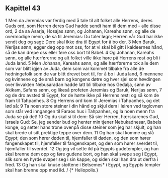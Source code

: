 ## Kapittel 43

1 Men da Jeremias var ferdig med å tale til alt folket alle Herrens, deres Guds ord, som Herren deres Gud hadde sendt ham til dem med - alle disse ord,
2 da sa Asarja, Hosajas sønn, og Johanan, Kareahs sønn, og alle de overmodige menn, de sa til Jeremias: Du taler løgn; Herren vår Gud har ikke sendt deg og sagt: Dere skal ikke dra til Egypt for å bo der.
3 Men Baruk, Nerijas sønn, egger deg opp mot oss, for at vi skal bli gitt i kaldeernes hånd, så de kan drepe oss eller føre oss bort til Babel.
4 Og Johanan, Kareahs sønn, og alle hærførerne og alt folket ville ikke høre på Herrens røst og bli i Juda land.
5 Men Johanan, Kareahs sønn, og alle hærførerne tok alle dem som var blitt igjen av Juda, dem som var kommet tilbake fra alle de hedningefolk som de var blitt drevet bort til, for å bo i Juda land,
6 mennene og kvinnene og de små barn og kongens døtre og hver sjel som høvdingen over livvakten Nebusaradan hadde latt bli tilbake hos Gedalja, sønn av Akikam, Safans sønn, og likeså profeten Jeremias og Baruk, Nerijas sønn,
7 og de dro avsted til Egypt, for de hørte ikke på Herrens røst; og så kom de fram til Tahpanhes.
8 Og Herrens ord kom til Jeremias i Tahpanhes, og det lød så:
9 Ta noen store steiner i din hånd og skjul dem i leiren ved teglovnen som står ved inngangen til Faraos hus i Tahpanhes, og la noen menn fra Juda se på det!
10 Og du skal si til dem: Så sier Herren, hærskarenes Gud, Israels Gud: Se, jeg sender bud og henter min tjener Nebukadnesar, Babels konge, og setter hans trone ovenpå disse steiner som jeg har skjult, og han skal brede ut sitt prektige teppe over dem.
11 Og han skal komme og slå Egypt; den som hører døden til, hjemfaller til døden, og den som hører fangenskapet til, hjemfaller til fangenskapet, og den som hører sverdet til, hjemfaller til sverdet.
12 Og jeg vil sette ild på Egypts gudetempler, og han skal brenne dem opp og føre gudene bort, og han skal svøpe seg i Egypt, slik som en hyrde svøper seg i sin kappe, og siden skal han dra ut derfra i fred.
13 Og han skal knuse støttene i Betsemes* i Egypt, og Egypts templer skal han brenne opp med ild. / {* Heliopolis.}
